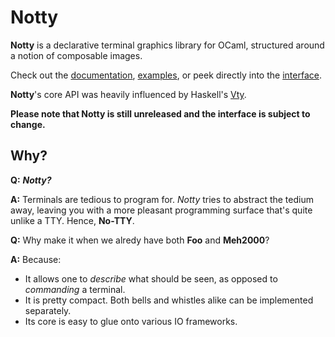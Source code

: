 # Notty

**Notty** is a declarative terminal graphics library for OCaml, structured
around a notion of composable images.

Check out the [documentation], [examples], or peek directly into the
[interface].

**Notty**'s core API was heavily influenced by Haskell's [Vty][vty].

**Please note that Notty is still unreleased and the interface is subject to
change.**

[documentation]: https://pqwy.github.io/notty
[examples]: http://pqwy.github.io/notty/Notty.html#1_Examples
[interface]: https://github.com/pqwy/notty/blob/master/src/notty.mli
[vty]: https://hackage.haskell.org/package/vty

## Why?

**Q:**
**_Notty?_**

**A:**
Terminals are tedious to program for. *Notty* tries to abstract the tedium away,
leaving you with a more pleasant programming surface that's quite unlike a TTY.
Hence, **No-TTY**.

**Q:**
Why make it when we alredy have both **Foo** and **Meh2000**?

**A:**
Because:
  * It allows one to *describe* what should be seen, as opposed to *commanding*
    a terminal.
  * It is pretty compact. Both bells and whistles alike can be implemented
    separately.
  * Its core is easy to glue onto various IO frameworks.
